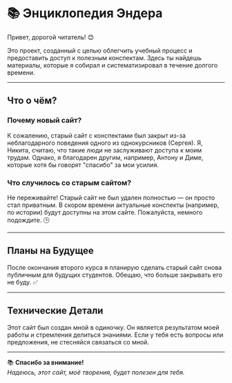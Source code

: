 # 📚 Энциклопедия Эндера

Привет, дорогой читатель! 😊

Это проект, созданный с целью облегчить учебный процесс и предоставить доступ к полезным конспектам. Здесь ты найдешь материалы, которые я собирал и систематизировал в течение долгого времени.

---

## Что о чём?

### Почему новый сайт?
К сожалению, старый сайт с конспектами был закрыт из-за неблагодарного поведения одного из однокурсников (Сергея). Я, Никита, считаю, что такие люди не заслуживают доступа к моим трудам. Однако, я благодарен другим, например, Антону и Диме, которые хотя бы говорят "спасибо" за мои усилия.

### Что случилось со старым сайтом?
Не переживайте! Старый сайт не был удален полностью — он просто стал приватным. В скором времени актуальные конспекты (например, по истории) будут доступны на этом сайте. Пожалуйста, немного подождите. 🕒

---

## Планы на Будущее

После окончания второго курса я планирую сделать старый сайт снова публичным для будущих студентов. Обещаю, что больше закрывать его не буду. ✅

---

## Технические Детали

Этот сайт был создан мной в одиночку. Он является результатом моей работы и стремления делиться знаниями. Если у тебя есть вопросы или предложения, не стесняйся связаться со мной.

---

📚 **Спасибо за внимание!**  
_Надеюсь, этот сайт, моё творения, будет полезен для тебя._
